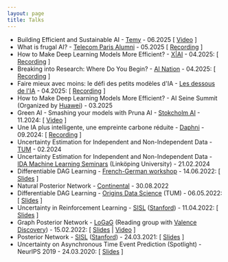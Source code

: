 ```yaml
---
layout: page
title: Talks
---
```


- Building Efficient and Sustainable AI - [Temy](https://www.youtube.com/@temyco) - 06.2025 \[ [Video](https://www.youtube.com/watch?si=cpwNWP5SvCW7VI0s&v=CtAXCLuCECE&feature=youtu.be) \]
- What is frugal AI? - [Telecom Paris Alumni](https://www.telecom-paris-alumni.fr/en/news/the-replays) - 05.2025 \[ [Recording](https://www.youtube.com/watch?si=cpwNWP5SvCW7VI0s&v=CtAXCLuCECE&feature=youtu.be) \]
- How to Make Deep Learning Models More Efficient? - [X|AI](https://ax.polytechnique.org/fr/group/x-intelligence-artificielle/102/calendar/x-ia-26-efficient-ai-smaller-better-faster-stronger/2025/04/29/2477) - 04.2025: \[ [Recording]() \]
- Breaking into Research: Where Do You Begin? - [AI Nation](https://open.spotify.com/show/7uNRUfsKlcAYwuB9QVrayL) - 04.2025: \[ [Recording](https://open.spotify.com/episode/28jBsY50zK30d6nOGqkX1f) \]
- Faire mieux avec moins: le défi des petits modèles d'IA - [Les dessous de l'IA](https://open.spotify.com/show/3VL82PYIpcBF1tALroA3ye) - 04.2025: \[ [Recording](https://open.spotify.com/episode/0iboxi8mjQpDWjK4nyO9Ge) \]
- How to Make Deep Learning Models More Efficient? - AI Seine Summit (Organized by [Huawei](https://www.huawei.com/eu/)) - 03.2025
- Green AI - Smashing your models with Pruna AI - [Stokcholm AI](https://www.stockholm.ai/) - 11.2024: \[ [Video](https://www.youtube.com/watch?v=Y7BxGsXPb6o) \]
- Une IA plus intelligente, une empreinte carbone réduite - [Daphni](https://www.daphni.com/) - 09.2024: \[ [Recording](https://www.youtube.com/watch?v=gSokxWA9Ij4) \]
- Uncertainty Estimation for Independent and Non-Independent Data - [TUM](https://www.cs.cit.tum.de/daml/startseite/) - 02.2024
- Uncertainty Estimation for Independent and Non-Independent Data - [IDA Machine Learning Seminars](https://www.ida.liu.se/research/machinelearning/seminars/MoreSeminars/SemVT2024.shtml) (Linköping University) - 21.02.2024 
- Differentiable DAG Learning - [French-German workshop](https://t2f7fbf68.emailsys1a.net/mailing/96/5035337/0/1cf03bf50f/index.html) - 14.06.2022: \[ [Slides]() \]
- Natural Posterior Network - [Continental](https://www.continental.com/en/) - 30.08.2022
- Differentiable DAG Learning - [Origins Data Science](https://www.origins-cluster.de/en/) (TUM) - 06.05.2022: \[ [Slides]() \]
- Uncertainty in Reinforcement Learning - [SISL](https://web.stanford.edu/group/sisl/cgi-bin/wordpress/) ([Stanford](https://www.stanford.edu/)) - 11.04.2022: \[ [Slides]() \]
- Graph Posterior Network - [LoGaG](https://hannes-stark.com/logag-reading-group) (Reading group with [Valence Discovery](https://www.valencediscovery.com/)) - 15.02.2022: \[ [Slides]() \| [Video](https://www.youtube.com/watch?v=O8aRsjcutSY) \]
- Posterior Network - [SISL](https://web.stanford.edu/group/sisl/cgi-bin/wordpress/) ([Stanford](https://www.stanford.edu/)) - 24.03.2021: \[ [Slides]() \]
- Uncertainty on Asynchronous Time Event Prediction (Spotlight) - NeurIPS 2019 - 24.03.2020: \[ [Slides]() \]
